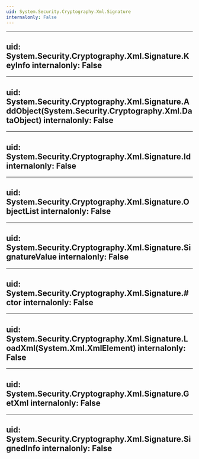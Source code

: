 ```yaml
---
uid: System.Security.Cryptography.Xml.Signature
internalonly: False
---
```


---
uid: System.Security.Cryptography.Xml.Signature.KeyInfo
internalonly: False
---

---
uid: System.Security.Cryptography.Xml.Signature.AddObject(System.Security.Cryptography.Xml.DataObject)
internalonly: False
---

---
uid: System.Security.Cryptography.Xml.Signature.Id
internalonly: False
---

---
uid: System.Security.Cryptography.Xml.Signature.ObjectList
internalonly: False
---

---
uid: System.Security.Cryptography.Xml.Signature.SignatureValue
internalonly: False
---

---
uid: System.Security.Cryptography.Xml.Signature.#ctor
internalonly: False
---

---
uid: System.Security.Cryptography.Xml.Signature.LoadXml(System.Xml.XmlElement)
internalonly: False
---

---
uid: System.Security.Cryptography.Xml.Signature.GetXml
internalonly: False
---

---
uid: System.Security.Cryptography.Xml.Signature.SignedInfo
internalonly: False
---
